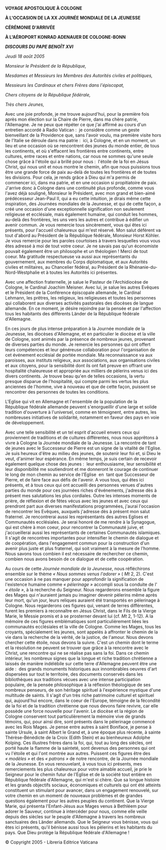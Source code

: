 **VOYAGE APOSTOLIQUE À COLOGNE**

**À L'OCCASION DE LA XX JOURNÉE MONDIALE DE LA JEUNESSE**

**CÉRÉMONIE D'ARRIVÉE**

**À L'AÉROPORT KONRAD ADENAUER DE COLOGNE-BONN**

***DISCOURS DU PAPE BENOÎT XVI***

*Jeudi 18 août 2005*

*Monsieur le Président de la République,*

*Mesdames et Messieurs les Membres des Autorités civiles et politiques,*

*Messieurs les Cardinaux et chers Frères dans l'épiscopat,*

*Chers citoyens de la République fédérale,*

*Très chers Jeunes,*

Avec une joie profonde, je me trouve aujourd'hui, pour la première fois après mon élection sur la Chaire de Pierre, dans ma chère patrie, l'Allemagne. Je ne peux que répéter ce que j'ai affirmé au cours d'un entretien accordé à Radio Vatican :  je considère comme un geste bienveillant de la Providence que, sans l'avoir voulu, ma première visite hors de l'Italie se déroule dans ma patrie :  ici, à Cologne, et en un moment, un lieu et une occasion où se rencontrent des jeunes du monde entier, de tous les continents, et où s'effacent les frontières entre continents, entre cultures, entre races et entre nations, car nous ne sommes qu'une seule chose grâce à l'étoile qui a brillé pour nous :  l'étoile de la foi en Jésus Christ, qui nous unit et nous montre le chemin, afin que nous puissions tous être une grande force de paix au-delà de toutes les frontières et de toutes les divisions. Pour cela, je rends grâce à Dieu qui m'a permis de commencer ici, dans ma patrie, et en une occasion si propitiatoire de paix. J'arrive donc à Cologne dans une continuité plus profonde, comme vous l'avez déjà souligné, Monsieur le Président, avec mon grand et bien-aimé prédécesseur Jean-Paul II, qui a eu cette intuition, je dirais même cette inspiration, des Journées mondiales de la Jeunesse, et qui de cette façon, a créé une occasion d'une exceptionnelle signification non seulement religieuse et ecclésiale, mais également humaine, qui conduit les hommes, au-delà des frontières, les uns vers les autres et contribue à édifier un avenir commun. Je vous remercie tous sincèrement, vous qui êtes ici présents, pour l'accueil chaleureux qui m'est réservé. Mon salut déférent va tout d'abord au Président de la République fédérale, Monsieur Horst Köhler. Je vous remercie pour les paroles courtoises à travers lesquelles vous vous êtes adressé à moi de tout votre coeur. Je ne savais pas qu'un économiste pouvait également être un philosophe et un théologien ! Merci de tout coeur. Ma gratitude respectueuse va aussi aux représentants du gouvernement, aux membres du Corps diplomatique, et aux Autorités civiles et militaires, au Chancelier fédéral, au Président de la Rhénanie-du-Nord-Westphalie et à toutes les Autorités ici présentes.

Avec une affection fraternelle, je salue le Pasteur de l'Archidiocèse de Cologne, le Cardinal Joachim Meisner. Avec lui, je salue les autres Evêques et le Président de la Conférence épiscopale allemande, le Cardinal Lehmann, les prêtres, les religieux, les religieuses et toutes les personnes qui collaborent aux diverses activités pastorales des diocèses de langue allemande. En ce moment, je désire rejoindre par la pensée et par l'affection tous les habitants des différents Länder de la République fédérale d'Allemagne.

En ces jours de plus intense préparation à la Journée mondiale de la Jeunesse, les diocèses d'Allemagne, et en particulier le diocèse et la ville de Cologne, sont animés par la présence de nombreux jeunes, provenant de diverses parties du monde. Je remercie les personnes qui ont offert leurs compétences et leur généreuse collaboration pour l'organisation de cet événement ecclésial de portée mondiale. Ma reconnaissance va aux paroisses, aux instituts religieux, aux associations, aux organisations civiles et aux citoyens, pour la sensibilité dont ils ont fait preuve en offrant une hospitalité chaleureuse et appropriée aux milliers de pèlerins venus ici des divers continents. Je trouve beau qu'en de telles occasions, la vertu presque disparue de l'hospitalité, qui compte parmi les vertus les plus anciennes de l'homme, vive à nouveau et que de cette façon, puissent se rencontrer des personnes de toutes les conditions.

L'Eglise qui vit en Allemagne et l'ensemble de la population de la République fédérale allemande peuvent s'enorgueillir d'une large et solide tradition d'ouverture à l'universel, comme en témoignent, entre autres, les nombreuses initiatives de solidarité, notamment en faveur des pays en voie de développement.

Avec une telle sensibilité et un tel esprit d'accueil envers ceux qui proviennent de traditions et de cultures différentes, nous nous apprêtons à vivre à Cologne la Journée mondiale de la Jeunesse. La rencontre de tant de jeunes avec le Successeur de Pierre est un signe de la vitalité de l'Eglise. Je suis heureux d'être au milieu des jeunes, de soutenir leur foi et, si Dieu le veut, d'animer leur espérance. En même temps, je suis certain de recevoir également quelque chose des jeunes :  leur enthousiasme, leur sensibilité et leur disponibilité me soutiendront et me donneront le courage de continuer le long de mon chemin au service de l'Eglise  en  tant que Successeur de Pierre, et de faire face aux défis de l'avenir. A vous tous, qui êtes ici présents, et à tous ceux qui ont accueilli des personnes venues d'autres parties du monde pour ces journées riches d'événements, j'adresse dès à présent mes salutations les plus cordiales. Outre les intenses moments de prière, de réflexion et de fêtes vécus avec les jeunes et avec ceux qui prendront part aux diverses manifestations programmées, j'aurai l'occasion de rencontrer les Evêques, auxquels j'adresse dès à présent mon salut fraternel. Je rencontrerai aussi les représentants des autres Eglises et Communautés ecclésiales. Je serai honoré de me rendre à la Synagogue, qui est chère à mon coeur, pour rencontrer la Communauté juive, et j'accueillerai aussi les représentants de certaines Communautés islamiques. Il s'agit de rencontres importantes pour intensifier le chemin de dialogue et de coopération, dans l'engagement commun pour la construction d'un avenir plus juste et plus fraternel, qui soit vraiment à la mesure de l'homme. Nous savons tous combien il est nécessaire de rechercher ce chemin, combien nous avons besoin de ce dialogue et de cette coopération.

Au cours de cette *Journée mondiale de la Jeunesse*, nous réfléchirons ensemble sur le thème *« *Nous sommes venus l'adorer* »* ( *Mt* 2, 2). C'est une occasion à ne pas manquer pour approfondir la signification de l'existence humaine comme *« *pèlerinage* »* accompli sous la conduite de l' *« *étoile* »*, à la recherche du Seigneur. Nous regarderons ensemble la figure des Mages qui n'auraient jamais pu imaginer devenir pèlerins même après leur mort, qu'un jour, leurs reliques auraient été transportés en pèlerinage à Cologne. Nous regarderons ces figures qui, venant de terres différentes, furent les premiers à reconnaître en Jésus Christ, dans le Fils de la Vierge Marie, le Messie promis et à se prosterner devant lui (cf. *Mt* 2, 1-12). A la mémoire de ces figures emblématiques sont particulièrement liées les communautés ecclésiales et la ville de Cologne. Comme les Mages, tous les croyants, spécialement les jeunes, sont appelés à affronter le chemin de la vie dans la recherche de la vérité, de la justice, de l'amour. Nous devons chercher cette étoile, nous devons la suivre. C'est un chemin dont le terme et la résolution ne peuvent se trouver que grâce à la rencontre avec le Christ, une rencontre qui ne se réalise pas sans la foi. Dans ce chemin intérieur, les nombreux signes que la longue et riche tradition chrétienne a laissés de manière indélébile sur cette terre d'Allemagne peuvent être une aide :  des grands monuments historiques aux innombrables oeuvres d'art dispersées sur tout le territoire, des documents conservés dans les bibliothèques aux traditions vécues avec une intense participation populaire, de la pensée philosophique à la réflexion théologique de ses nombreux penseurs, de son héritage spirituel à l'expérience mystique d'une multitude de saints. Il s'agit d'un très riche patrimoine culturel et spirituel qui, aujourd'hui encore, dans le coeur de l'Europe, témoigne de la fécondité de la foi et de la tradition chrétienne que nous devons faire revivre, car elle possède une force nouvelle pour l'avenir. Le diocèse et la région de Cologne conservent tout particulièrement la mémoire vive de grands témoins, qui, pour ainsi dire, sont présents dans le pèlerinage commencé avec les Rois Mages. Je pense entre autres à saint Boniface, je pense à sainte Ursule, à saint Albert le Grand et, à une époque plus récente, à sainte Thérèse-Bénédicte de la Croix (Edith Stein) et au bienheureux Adolphe Kolping. Ces illustres frères dans la foi, qui, tout au long des siècles, ont porté haute la flamme de la sainteté, sont devenus des personnes qui ont vu l'étoile et qui l'ont montrée aux autres. Puissent ces figures être des *« *modèles* »* et des *« patrons »* de notre rencontre, de la Journée mondiale de la Jeunesse. En vous renouvelant, à vous tous ici présents, mes remerciements les plus chaleureux pour votre aimable accueil, je prie le Seigneur pour le chemin futur de l'Eglise et de la société tout entière en République fédérale d'Allemagne, qui m'est si chère. Que sa longue histoire et les grands objectifs sociaux, économiques et culturels qui ont été atteints constituent un stimulant pour avancer, dans un engagement renouvelé, sur votre chemin en un moment de nouveaux problèmes et de grandes questions également pour les autres peuples du continent. Que la Vierge Marie, qui présenta l'Enfant-Jésus aux Mages venus à Bethléem pour adorer le Sauveur, continue à intercéder pour nous, comme elle veille depuis des siècles sur le peuple d'Allemagne à travers les nombreux sanctuaires des Länder allemands. Que le Seigneur vous bénisse, vous qui êtes ici présents, qu'il bénisse aussi tous les pèlerins et les habitants du pays. Que Dieu protège la République fédérale d'Allemagne !

© Copyright 2005 - Libreria Editrice Vaticana